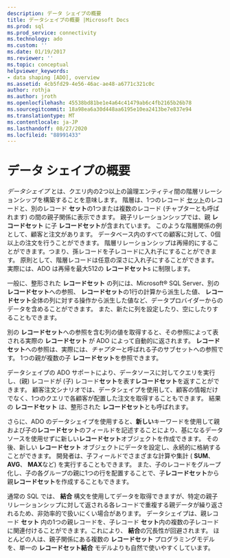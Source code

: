 ```yaml
---
description: データ シェイプの概要
title: データシェイプの概要 |Microsoft Docs
ms.prod: sql
ms.prod_service: connectivity
ms.technology: ado
ms.custom: ''
ms.date: 01/19/2017
ms.reviewer: ''
ms.topic: conceptual
helpviewer_keywords:
- data shaping [ADO], overview
ms.assetid: 4cb5fd29-4e56-46ac-ae48-a6771c321c0c
author: rothja
ms.author: jroth
ms.openlocfilehash: 45538bd81be1e4a64c41479ab6c4fb2165b26b78
ms.sourcegitcommit: 18a98ea6a30d448aa6195e10ea2413be7e837e94
ms.translationtype: MT
ms.contentlocale: ja-JP
ms.lasthandoff: 08/27/2020
ms.locfileid: "88991433"
---
```

# <a name="data-shaping-overview"></a>データ シェイプの概要
*データシェイプ* とは、クエリ内の2つ以上の論理エンティティ間の階層リレーションシップを構築することを意味します。 階層は、1つのレコード [セット](../../reference/ado-api/recordset-object-ado.md)のレコードと、別のレコード **セット**の1つまたは複数のレコード (チャプターとも呼ばれます) の間の親子関係に表示できます。 親子リレーションシップでは、親 **レコードセット** に子 **レコードセット**が含まれています。 このような階層関係の例として、顧客と注文があります。 データベース内のすべての顧客に対して、0個以上の注文を行うことができます。 階層リレーションシップは再帰的にすることができます。つまり、孫レコードを子レコードに入れ子にすることができます。 原則として、階層レコードは任意の深さに入れ子にすることができます。 実際には、ADO は再帰を最大512の **レコードセット**s に制限します。  
  
 一般に、整形された **レコードセット** の列には、Microsoft® SQL Server、別の **レコードセット**への参照、 **レコードセット**の1行の計算から派生した値、 **レコードセット**全体の列に対する操作から派生した値など、データプロバイダーからのデータを含めることができます。 また、新たに列を設定したり、空にしたりすることもできます。  
  
 別の **レコードセット**への参照を含む列の値を取得すると、その参照によって表される実際の **レコードセット** が ADO によって自動的に返されます。 **レコードセット**への参照は、実際には、*チャプター*と呼ばれる子のサブセットへの参照です。 1つの親が複数の子 **レコードセット**を参照できます。  
  
 データシェイプの ADO サポートにより、データソースに対してクエリを実行し、(親) レコードが (子) レコード**セット**を表す**レコードセット**を返すことができます。 顧客注文シナリオでは、データシェイプを使用して、顧客の情報だけでなく、1つのクエリで各顧客が配置した注文を取得することもできます。 結果の **レコードセット** は、整形された **レコードセット**とも呼ばれます。  
  
 さらに、ADO のデータシェイプを使用すると、**新しい**キーワードを使用して親および子の**レコードセット**のフィールドを記述することにより、基になるデータソースを使用せずに新しい**レコードセット**オブジェクトを作成できます。 その後、新しい **レコードセット** オブジェクトにデータを設定し、永続的に格納することができます。 開発者は、子フィールドでさまざまな計算や集計 ( **SUM**、 **AVG**、 **MAX**など) を実行することもできます。 また、子のレコードをグループ化し、子の各グループの親に1つの行を配置することで、子**レコードセット**から親**レコードセット**を作成することもできます。  
  
 通常の SQL では、 **結合** 構文を使用してデータを取得できますが、特定の親子リレーションシップに対して返される各レコードで重複する親データが繰り返されるため、非効率的で扱いにくい場合があります。 データシェイプは、親レコード **セット** 内の1つの親レコードを、子レコード **セット**内の複数の子レコードに関連付けることができます。これにより、 **結合**の冗長性が回避されます。 ほとんどの人は、親子関係にある複数の **レコードセット** プログラミングモデルを、単一の **レコードセット結合** モデルよりも自然で使いやすくしています。